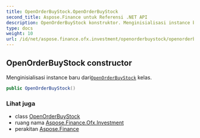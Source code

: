```yaml
---
title: OpenOrderBuyStock.OpenOrderBuyStock
second_title: Aspose.Finance untuk Referensi .NET API
description: OpenOrderBuyStock konstruktor. Menginisialisasi instance baru dariOpenOrderBuyStock kelas.
type: docs
weight: 10
url: /id/net/aspose.finance.ofx.investment/openorderbuystock/openorderbuystock/
---
```

## OpenOrderBuyStock constructor

Menginisialisasi instance baru dari[`OpenOrderBuyStock`](../) kelas.

```csharp
public OpenOrderBuyStock()
```

### Lihat juga

* class [OpenOrderBuyStock](../)
* ruang nama [Aspose.Finance.Ofx.Investment](../../openorderbuystock/)
* perakitan [Aspose.Finance](../../../)


